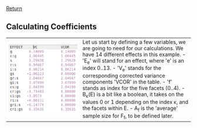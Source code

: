 [Return](professionals.md)
## Calculating Coefficients ##
<table><tr><td width = "40%"><img src="img/VCOR.png"></td><td>
Let us start by defining a few variables, we are going to need for our calculations. We have 14 different effects in this example. 
- 'E<sub>e</sub>' will stand for an effect, where 'e' is an index 0..13. 
- 'V<sub>e</sub>' stands for the corresponding corrected variance components 'VCOR' in the table.
- 'f' stands as index for the five facets (0..4).
- B<sub>&kappa;</sub>(E) is a bit like a boolean, it takes on the values 0 or 1 depending on the index &kappa;, and the facets within E.
- A<sub>f</sub> is the 'average' sample size for F<sub>f</sub>, to be defined later.
</td></tr></table>